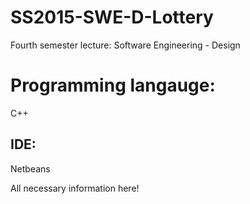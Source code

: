 # SS2015-SWE-D-Lottery
Fourth semester lecture: Software Engineering - Design
# Programming langauge:
C++
## IDE:
Netbeans

All necessary information here!
